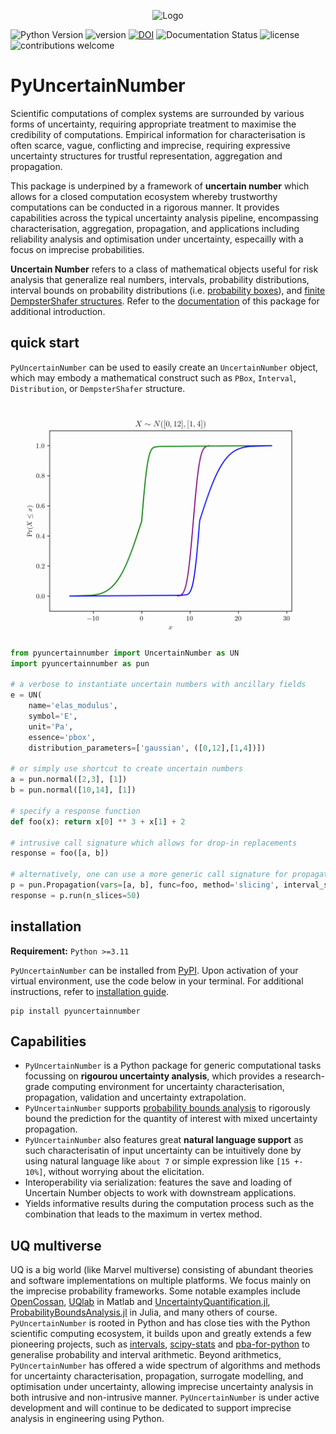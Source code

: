 <p align="center">
  <img src="./assets/UNlogo3.png" alt="Logo" width="200"/>
</p>

![Python Version](https://img.shields.io/badge/python-3.11%20%7C%203.12%20%7C%203.13-blue)
![version](https://img.shields.io/pypi/v/pyuncertainnumber)
[![DOI](https://zenodo.org/badge/DOI/10.5281/zenodo.15658422.svg)](https://doi.org/10.5281/zenodo.15658422)
![Documentation Status](https://readthedocs.org/projects/pyuncertainnumber/badge/?version=latest)
![license](https://img.shields.io/github/license/leslieDLcy/PyUncertainNumber)
![contributions welcome](https://img.shields.io/badge/contributions-welcome-brightgreen.svg?style=flat)


# PyUncertainNumber

<!-- some banners -->

<!-- <a target="_blank" href="https://cookiecutter-data-science.drivendata.org/">
    <img src="https://img.shields.io/badge/CCDS-Project%20template-328F97?logo=cookiecutter" />
</a> -->
Scientific computations of complex systems are surrounded by various forms of uncertainty,  requiring appropriate treatment to maximise the credibility of computations. Empirical information for characterisation is often scarce, vague, conflicting and imprecise, requiring expressive uncertainty structures for trustful representation, aggregation and propagation.

This package is underpined by a framework of **uncertain number** which allows for a closed computation ecosystem whereby trustworthy computations can be conducted in a rigorous manner. It provides capabilities across the typical uncertainty analysis pipeline, encompassing characterisation, aggregation, propagation, and applications including reliability analysis and optimisation under uncertainty, especailly with a focus on imprecise probabilities.

**Uncertain Number** refers to a class of mathematical objects useful for risk analysis that generalize real numbers, intervals, probability distributions, interval bounds on probability distributions (i.e. [probability boxes](https://en.wikipedia.org/wiki/Probability_box)), and [finite DempsterShafer structures](https://en.wikipedia.org/wiki/Dempster–Shafer_theory). Refer to the [documentation](https://pyuncertainnumber.readthedocs.io/en/latest/index.html) of this package for additional introduction.

## quick start

`PyUncertainNumber` can be used to easily create an `UncertainNumber` object, which may embody a mathematical construct such as `PBox`, `Interval`, `Distribution`, or `DempsterShafer` structure.

<!-- add some pbox plots herein -->
<img src="./assets/myAnimation.gif" alt="drapbox dynamic visualisationwing" width="500"/>

```python
from pyuncertainnumber import UncertainNumber as UN
import pyuncertainnumber as pun

# a verbose to instantiate uncertain numbers with ancillary fields
e = UN(
    name='elas_modulus', 
    symbol='E', 
    unit='Pa', 
    essence='pbox', 
    distribution_parameters=['gaussian', ([0,12],[1,4])])

# or simply use shortcut to create uncertain numbers
a = pun.normal([2,3], [1])
b = pun.normal([10,14], [1])

# specify a response function
def foo(x): return x[0] ** 3 + x[1] + 2

# intrusive call signature which allows for drop-in replacements
response = foo([a, b])

# alternatively, one can use a more generic call signature for propagation
p = pun.Propagation(vars=[a, b], func=foo, method='slicing', interval_strategy='direct')
response = p.run(n_slices=50)
```



## installation

**Requirement:** `Python >=3.11`

`PyUncertainNumber` can be installed from [PyPI](https://pypi.org/project/pyuncertainnumber/). Upon activation of your virtual environment, use the code below in your terminal. For additional instructions, refer to [installation guide](https://pyuncertainnumber.readthedocs.io/en/latest/guides/installation.html).

```shell
pip install pyuncertainnumber
```

## Capabilities

- `PyUncertainNumber` is a Python package for generic computational tasks focussing on **rigourou uncertainty analysis**, which provides a research-grade computing environment for uncertainty characterisation, propagation, validation and uncertainty extrapolation.
- `PyUncertainNumber` supports [probability bounds analysis](https://en.wikipedia.org/wiki/Probability_bounds_analysis) to rigorously bound the prediction for the quantity of interest with mixed uncertainty propagation.
- `PyUncertainNumber` also features great **natural language support** as such characterisatin of input uncertainty can be intuitively done by using natural language like `about 7` or simple expression like `[15 +- 10%]`, without worrying about the elicitation.
- Interoperability via serialization: features the save and loading of Uncertain Number objects to work with downstream applications.
- Yields informative results during the computation process such as the combination that leads to the maximum in vertex method.

## UQ multiverse

UQ is a big world (like Marvel multiverse) consisting of abundant theories and software implementations on multiple platforms. We focus mainly on the imprecise probability frameworks. Some notable examples include [OpenCossan](https://github.com/cossan-working-group/OpenCossan), [UQlab](https://www.uqlab.com/) in Matlab and [UncertaintyQuantification.jl](https://github.com/FriesischScott/UncertaintyQuantification.jl), [ProbabilityBoundsAnalysis.jl](https://github.com/AnderGray/ProbabilityBoundsAnalysis.jl) in Julia, and many others of course. 
`PyUncertainNumber` is rooted in Python and has close ties with the Python scientific computing ecosystem, it builds upon and greatly extends a few pioneering projects, such as [intervals](https://github.com/marcodeangelis/intervals), [scipy-stats](https://docs.scipy.org/doc/scipy/tutorial/stats.html) and [pba-for-python](https://github.com/Institute-for-Risk-and-Uncertainty/pba-for-python) to generalise probability and interval arithmetic. Beyond arithmetics, `PyUncertainNumber` has offered a wide spectrum of algorithms and methods for uncertainty characterisation, propagation, surrogate modelling, and optimisation under uncertainty, allowing imprecise uncertainty analysis in both intrusive and non-intrusive manner. `PyUncertainNumber` is under active development and will continue to be dedicated to support imprecise analysis in engineering using Python.



<!-- ## Contributing

Interested in contributing? Check out the contributing guidelines. 
Please note that this project is released with a Code of Conduct. 
By contributing to this project, you agree to abide by its terms. -->

<!-- ## License

`PyUncertainNumber` was created by Yu Chen (Leslie). It is licensed under the terms
of the MIT license. -->
